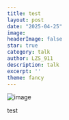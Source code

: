 ```yaml
---
title: test
layout: post
date: "2025-04-25"
image:
headerImage: false
star: true
category: talk
author: LZS_911
description: talk
excerpt: ''
theme: fancy  
---
```


![image](/assets/blog/posts/image-1745572364497-4ba7sut.png)

test
